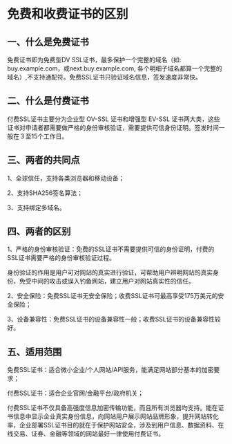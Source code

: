 

# 免费和收费证书的区别

## 一、什么是免费证书

免费证书即为免费型DV SSL证书，最多保护一个完整的域名（如: buy.example.com，或next.buy.example.com,
各个明细子域名都算一个完整的域名）,不支持通配符。免费SSL证书只验证域名信息，签发速度非常快。

## 二、什么是付费证书

付费SSL证书主要分为企业型 OV-SSL 证书和增强型 EV-SSL
证书两大类，这些证书对申请者都需要做严格的身份审核验证，需要提供可信身份证明。签发时间一般在３至15个工作日。

## 三、两者的共同点

1、全球信任，支持各类浏览器和移动设备；

2、支持SHA256签名算法；

3、支持绑定多域名。

## 四、两者的区别

1、严格的身份审核验证：免费的SSL证书不需要提供可信的身份证明，付费的SSL证书需要严格的身份审核验证过程。

身份验证的作用是用户可对网站的真实进行验证，可帮助用户辨明网站的真实身份，免受中间的攻击或误入钓鱼网站，建立用户对网站真实性的信任。

2、安全保险：免费SSL证书无安全保险；收费SSL证书可最高享受175万美元的安全保险；

3、设备兼容性：免费SSL证书的设备兼容性一般；收费SSL证书的设备兼容性较好。

## 五、适用范围

免费SSL证书：适合微小企业/个人网站/API服务，能满足网站部分基本的加密要求；

付费SSL证书：适合企业官网/金融平台/政府机关；

付费SSL证书不仅具备高强度信息加密传输功能，而且所有浏览器均支持。能在证书信息中显示企业真实身份信息，向网站用户展示网站品牌形象，提升网站转化率，企业部署SSL证书目的就在于保护网站安全，涉及到用户信息、数据资料、在线交易、证券、金融等领域的网站最好一律使用付费证书。
